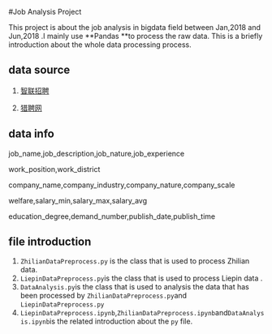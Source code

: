 #Job Analysis Project

This project is about the job analysis in bigdata field between Jan,2018 and Jun,2018 .I mainly use **Pandas **to process the raw data. This is a briefly introduction about the whole data processing process.

## data source 

1. [智联招聘](https://www.zhaopin.com/)

2. [猎聘网](https://www.liepin.com/)


## data info

job_name,job_description,job_nature,job_experience

work_position,work_district	

company_name,company_industry,company_nature,company_scale

welfare,salary_min,salary_max,salary_avg	

education_degree,demand_number,publish_date,publish_time

## file introduction

1. `ZhilianDataPreprocess.py` is the class that is used to process  Zhilian data.
2. `LiepinDataPreprocess.py`is the class that is used to process  Liepin data .
3. `DataAnalysis.py`is the class that is used to analysis the data that has been processed by `ZhilianDataPreprocess.py`and `LiepinDataPreprocess.py`
4. `LiepinDataPreprocess.ipynb`,`ZhilianDataPreprocess.ipynb`and`DataAnalysis.ipynb`is the related introduction about the `py` file.



   